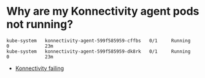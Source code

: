 # Why are my Konnectivity agent pods not running?
```
kube-system   konnectivity-agent-599f585959-cffbs   0/1     Running   0             23m
kube-system   konnectivity-agent-599f585959-dk8rk   0/1     Running   0             23m
```

- [Konnectivity failing](https://learn.microsoft.com/en-us/troubleshoot/azure/azure-kubernetes/connectivity/error-from-server-error-dialing-backend-dial-tcp)